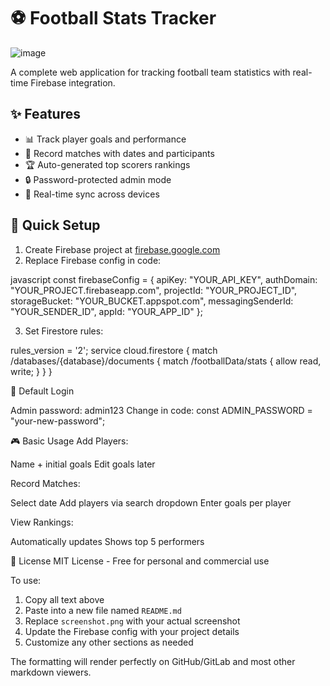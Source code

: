 # ⚽ Football Stats Tracker

![image](https://github.com/user-attachments/assets/48a1f526-54c8-4fe1-a1de-ef9b9541d1f1)


A complete web application for tracking football team statistics with real-time Firebase integration.

## ✨ Features
- 📊 Track player goals and performance
- 📅 Record matches with dates and participants
- 🏆 Auto-generated top scorers rankings
- 🔒 Password-protected admin mode
- 🔄 Real-time sync across devices

## 🚀 Quick Setup
1. Create Firebase project at [firebase.google.com](https://firebase.google.com/)
2. Replace Firebase config in code:
   
javascript
const firebaseConfig = {
  apiKey: "YOUR_API_KEY",
  authDomain: "YOUR_PROJECT.firebaseapp.com",
  projectId: "YOUR_PROJECT_ID",
  storageBucket: "YOUR_BUCKET.appspot.com",
  messagingSenderId: "YOUR_SENDER_ID",
  appId: "YOUR_APP_ID"
};

3. Set Firestore rules:
   
rules_version = '2';
service cloud.firestore {
  match /databases/{database}/documents {
    match /footballData/stats {
      allow read, write;
    }
  }
}

🔑 Default Login

Admin password: admin123
Change in code: const ADMIN_PASSWORD = "your-new-password";

🎮 Basic Usage
Add Players:

  Name + initial goals
  Edit goals later

Record Matches:

  Select date
  Add players via search dropdown
  Enter goals per player

View Rankings:

  Automatically updates
  Shows top 5 performers


📜 License
MIT License - Free for personal and commercial use


To use:
1. Copy all text above
2. Paste into a new file named `README.md`
3. Replace `screenshot.png` with your actual screenshot
4. Update the Firebase config with your project details
5. Customize any other sections as needed

The formatting will render perfectly on GitHub/GitLab and most other markdown viewers.

